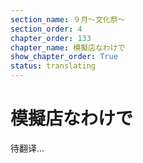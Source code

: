 ```yaml
---
section_name: ９月～文化祭～
section_order: 4
chapter_order: 133
chapter_name: 模擬店なわけで
show_chapter_order: True
status: translating
---
```


# 模擬店なわけで
待翻译...
